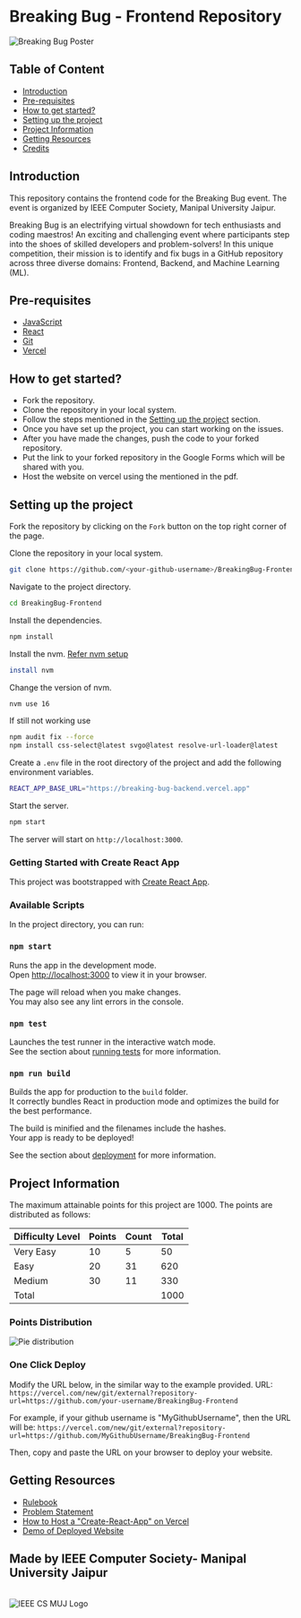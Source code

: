 # Breaking Bug - Frontend Repository

<img src="https://images.prismic.io/ieeemuj/Zqu58B5LeNNTxuyE_BreakingBugBanner.png?auto=format,compress" alt="Breaking Bug Poster">

## Table of Content
- [Introduction](#introduction)
- [Pre-requisites](#pre-requisites)
- [How to get started?](#how-to-get-started)
- [Setting up the project](#setting-up-the-project)
- [Project Information](#project-information)
- [Getting Resources](#getting-resources)
- [Credits](#made-by-ieee-computer-society--manipal-university-jaipur)

## Introduction
This repository contains the frontend code for the Breaking Bug event. The event is organized by IEEE Computer Society, Manipal University Jaipur.

Breaking Bug is an electrifying virtual showdown for tech enthusiasts and coding maestros! An exciting and challenging event where participants step into the shoes of skilled developers and problem-solvers! In this unique competition, their mission is to identify and fix bugs in a GitHub repository across three diverse domains: Frontend, Backend, and Machine Learning (ML).


## Pre-requisites
- [JavaScript](https://developer.mozilla.org/en-US/docs/Web/JavaScript)
- [React](https://create-react-app.dev/)
- [Git](https://git-scm.com/downloads)
- [Vercel](https://vercel.com/)


## How to get started?

- Fork the repository.
- Clone the repository in your local system.
- Follow the steps mentioned in the [Setting up the project](#setting-up-the-project) section.
- Once you have set up the project, you can start working on the issues.
- After you have made the changes, push the code to your forked repository.
- Put the link to your forked repository in the Google Forms which will be shared with you.
- Host the website on vercel using the mentioned in the pdf.


## Setting up the project

Fork the repository by clicking on the `Fork` button on the top right corner of the page.

Clone the repository in your local system.
```bash
git clone https://github.com/<your-github-username>/BreakingBug-Frontend.git
```

Navigate to the project directory.
```bash
cd BreakingBug-Frontend
```

Install the dependencies.
```bash
npm install
```
Install the nvm.
[Refer nvm setup](https://www.freecodecamp.org/news/node-version-manager-nvm-install-guide/)   
```bash
install nvm
```
Change the version of nvm.
```bash
nvm use 16
```
If still not working use 
```bash
npm audit fix --force
npm install css-select@latest svgo@latest resolve-url-loader@latest

```

Create a `.env` file in the root directory of the project and add the following environment variables.
```bash
REACT_APP_BASE_URL="https://breaking-bug-backend.vercel.app"
```

Start the server.
```bash
npm start
```

The server will start on `http://localhost:3000`.

### Getting Started with Create React App
This project was bootstrapped with [Create React App](https://github.com/facebook/create-react-app).

### Available Scripts
In the project directory, you can run:

### `npm start`

Runs the app in the development mode.\
Open [http://localhost:3000](http://localhost:3000) to view it in your browser.

The page will reload when you make changes.\
You may also see any lint errors in the console.

### `npm test`

Launches the test runner in the interactive watch mode.\
See the section about [running tests](https://facebook.github.io/create-react-app/docs/running-tests) for more information.

### `npm run build`

Builds the app for production to the `build` folder.\
It correctly bundles React in production mode and optimizes the build for the best performance.

The build is minified and the filenames include the hashes.\
Your app is ready to be deployed!

See the section about [deployment](https://facebook.github.io/create-react-app/docs/deployment) for more information.

## Project Information

The maximum attainable points for this project are 1000. The points are distributed as follows:

| Difficulty Level | Points | Count | Total |
|------------------|--------|-------|-------|   
| Very Easy        | 10     | 5     | 50    |
| Easy             | 20     | 31    | 620   |
| Medium           | 30     | 11    | 330   |
| Total            |        |       | 1000  |

### Points Distribution

![Pie distribution](<src/assets/Screenshot 2024-07-29 at 6.29.01 PM.png>)


### One Click Deploy

Modify the URL below, in  the similar way to the example provided.
URL: `https://vercel.com/new/git/external?repository-url=https://github.com/your-username/BreakingBug-Frontend`

For example, if your github username is "MyGithubUsername", then the URL will be:
`https://vercel.com/new/git/external?repository-url=https://github.com/MyGithubUsername/BreakingBug-Frontend`

Then, copy and paste the URL on your browser to deploy your website.


## Getting Resources
- [Rulebook](https://docs.google.com/document/d/1W96Pln4oXW3Uhar6WTY2Ldnmlp0U78ar8EArx3N8mcE/edit?usp=sharing)
- [Problem Statement](https://docs.google.com/document/d/1ndR1T67ibpLSBjaIVbaAXLmgfqgvzzWgNMI1UWzuzLM/edit?usp=sharing)
- [How to Host a "Create-React-App" on Vercel](https://github.com/AwesomeSam9523/BugBytes-Frontend/blob/main/src/assets/DeployInVercel.pdf)
- [Demo of Deployed Website](https://github.com/AwesomeSam9523/BugBytes-Frontend/blob/main/Deploydemo.md)


## Made by IEEE Computer Society- Manipal University Jaipur
<br>
<img src="https://images.prismic.io/ieeemuj/Zqu58B5LeNNTxuyF_cs-logo.png?auto=format,compress" alt="IEEE CS MUJ Logo">
<br>
